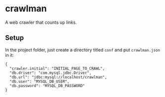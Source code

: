 crawlman
=============================================

A web crawler that counts up links.

Setup
---------------------------------------------
In the project folder, just create a directory titled `conf` and put `crawlman.json` in it:

```
{
  "crawler.initial": "INITIAL_PAGE_TO_CRAWL",
  "db.driver": "com.mysql.jdbc.Driver",
  "db.url": "jdbc:mysql://localhost/crawlman",
  "db.user": "MYSQL_DB_USER",
  "db.password": "MYSQL_DB_PASSWORD"
}
```
